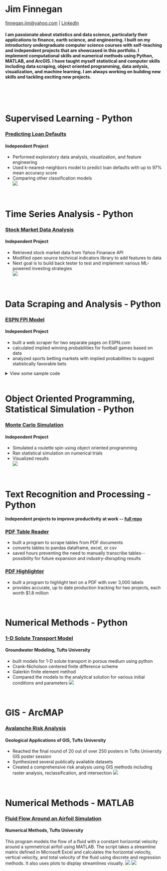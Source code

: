# Jim Finnegan
[finnegan.jim@yahoo.com](mailto:finnegan.jim@yahoo.com?subject=GitHub%20Portfolio) | [LinkedIn](https://www.linkedin.com/in/james-m-finnegan/)

#### I am passionate about statistics and data science, particularly their applications to finance, earth science, and engineering. I built on my introductory undergraduate computer science courses with self-teaching and independent projects that are showcased in this portfolio. I implement computational skills and numerical methods using Python, MATLAB, and ArcGIS. I have taught myself statistical and computer skills including data scraping, object oriented programming, data anlysis, visualization, and machine learning. I am always working on building new skills and tackling exciting new projects.

<br/><br/><br/>

# Supervised Learning - Python
### [Predicting Loan Defaults](https://github.com/jmfinnegan12/Loan-default)
#### Independent Project
- Performed exploratory data analysis, visualization, and feature engineering
- Used k-nearest-neighbors model to predict loan defaults with up to 97% mean accuracy score
- Comparing other classification models  
![](https://github.com/jmfinnegan12/Loan-default/blob/main/Photos/KNN%20model%20complexity.PNG)

<br/>

# Time Series Analysis - Python
### [Stock Market Data Analysis](https://github.com/jmfinnegan12/Stocks)
#### Independent Project
- Retrieved stock market data from Yahoo Finanace API
- Modified open source technical indicators library to add features to data
- Next goal is to build back tester to test and implement various ML-powered investing strategies  
![](https://github.com/jmfinnegan12/Stocks/blob/master/Photos/Market%20Candle.PNG)

<br/>

# Data Scraping and Analysis - Python
### [ESPN FPI Model](https://github.com/jmfinnegan12/FPI-Scrape)
#### Independent Project
- built a web scraper for two separate pages on ESPN.com
- calculated implied winning probabilities for football games based on data
- analyzed sports betting markets with implied probabilities to suggest statistically favorable bets


<details><summary>View some sample code</summary>
<p>
  
```python
# up to date FPI function
# returns pandas dataframe with current FPI table

def getFPI():
    url = 'https://www.espn.com/nfl/fpi'
    r = requests.get(url)
    html = r.text
    
    # ESPN splits the FPI table into two sides
    
    # put the left table (team names) into a pandas dataframe    
    soup = BeautifulSoup(html)
    table1 = soup.find('table', {"class": "Table Table--align-right Table--fixed Table--fixed-left"})
    rows = table1.find_all('tr')
    teams_data = []
    for row in rows[2:]:
        cols = row.find_all('td')
        cols = [element.text.strip() for element in cols]
        teams_data.append([element for element in cols if element])   

    teams_df = pd.DataFrame(teams_data)
    
    # put the right side table (FPI and other stats) into a pandas dataframe
    table2 = soup.find('table', {"class": "Table Table--align-right"})
    rows = table2.find_all('tr')
    stats_data = []
    for row in rows[2:]:
        cols = row.find_all('td')
        cols = [element.text.strip() for element in cols]
        stats_data.append([element for element in cols if element])   

    stats_df = pd.DataFrame(stats_data)
    
    # combine into one dataframe and update headings
    df = pd.merge(teams_df, stats_df, left_index=True, right_index=True)
    headers = {'0_x': 'TEAM', 
               '0_y': 'W-L', 
               1 : 'FPI', 
               2: 'RK', 
               3: 'TRND', 
               4: 'OFF', 
               5: 'DEF', 
               6: 'ST', 
               7: 'SOS', 
               8: 'REM_SOS', 
               9: 'AVG_WP'}
    df = df.rename(index=str,columns=headers)
    return df
```
</p>
</details>
<br/>

# Object Oriented Programming, Statistical Simulation - Python
### [Monte Carlo Simulation](https://github.com/jmfinnegan12/Monte-Carlo)
#### Independent Project
- Simulated a roulette spin using object oriented programming
- Ran statistical simulation on numerical trials
- Visualized results  
![](https://github.com/jmfinnegan12/Monte-Carlo/blob/main/Photos/GamblersFallacy%20Dist.PNG)

<br/>

# Text Recognition and Processing - Python
#### Independent projects to improve productivity at work -- [full repo](https://github.com/jmfinnegan12/pdf)
### [PDF Table Reader](https://github.com/jmfinnegan12/pdf/blob/main/TableReader_finalized.ipynb)
- built a program to scrape tables from PDF documents
- converts tables to pandas dataframe, excel, or csv
- saved hours preventing the need to manually transcribe tables--possibility for future expansion and industry-disrupting results

### [PDF Highlighter](https://github.com/jmfinnegan12/pdf/blob/main/PDF%20Highlight.ipynb)
- built a program to highlight text on a PDF with over 3,000 labels
- provides accurate, up to date production tracking for two projects, each worth $1.8 million


<br/>

# Numerical Methods - Python
### [1-D Solute Transport Model](https://github.com/jmfinnegan12/1Dtransport)
#### Groundwater Modeling, Tufts University
- built models for 1-D solute transport in porous medium using python
- Crank-Nicholson centered finite difference scheme
- Galerkin finite element method 
- Compared the models to the analytical solution for various initial conditions and parameters
![](/images/comparison_D_1_t400.png)

<br/>

# GIS - ArcMAP
### [Avalanche Risk Analysis](https://github.com/jmfinnegan12/avalanche)
#### Geological Applications of GIS, Tufts University
- Reached the final round of 20 out of over 250 posters in Tufts University GIS poster session
- Synthesized several publically available datasets
- Created a comprehensive risk analysis using GIS methods including raster analysis, reclassification, and intersection
![](/images/risk_map.PNG)

<br/>

# Numerical Methods - MATLAB
### [Fluid Flow Around an Airfoil Simulation](https://github.com/jmfinnegan12/fluid-flow)
#### Numerical Methods, Tufts University
This program models the flow of a fluid with a constant horizontal velocity around a symmetrical airfoil using MATLAB. The script takes a streamline matrix defined in Microsoft Excel and calculates the horizontal velocity, vertical velocity, and total velocity of the fluid using discrete and regression methods. It also uses plots to display streamlines visually.
![](/images/Streamlines.PNG)
![](/images/Surface%20Fit%20Plots.PNG)

